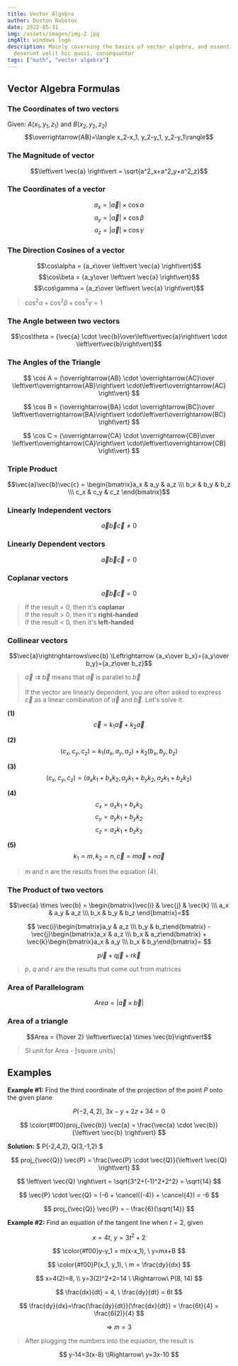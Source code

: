 ```yaml
---
title: Vector Algebra
author: Doston Nabotov
date: 2022-05-31
img: /assets/images/img-2.jpg
imgAlt: windows logo
description: Mainly coverning the basics of vector algebra, and essential formulas to solve equations. Also, you can find exercises that are done below.
  deserunt velit hic quasi, consequuntur
tags: ["math", "vector algebra"]
---
```


## Vector Algebra Formulas

### The Coordinates of two vectors

Given: $A(x_1,y_1,z_1)$ and $B(x_2,y_2,z_2)$
$$\overrightarrow{AB}=\langle x_2-x_1, y_2-y_1, y_2-y_1\rangle$$

### The Magnitude of vector

$$\left\vert \vec{a} \right\vert = \sqrt{a^2_x+a^2_y+a^2_z}$$

### The Coordinates of a vector

$$a_x = \left\vert \vec{a} \right\vert \times \cos \alpha$$
$$a_y = \left\vert \vec{a} \right\vert \times \cos \beta$$
$$a_z = \left\vert \vec{a} \right\vert \times \cos \gamma$$

### The Direction Cosines of a vector

$$\cos\alpha = {a_x\over \left\vert \vec{a} \right\vert}$$
$$\cos\beta = {a_y\over \left\vert \vec{a} \right\vert}$$
$$\cos\gamma = {a_z\over \left\vert \vec{a} \right\vert}$$

> $\cos^2 \alpha + \cos^2 \beta + \cos^2 \gamma = 1$

### The Angle between two vectors

$$\cos\theta = {\vec{a} \cdot \vec{b}\over\left\vert\vec{a}\right\vert \cdot \left\vert\vec{b}\right\vert}$$

### The Angles of the Triangle

$$
\cos A = {\overrightarrow{AB} \cdot \overrightarrow{AC}\over
\left\vert\overrightarrow{AB}\right\vert \cdot\left\vert\overrightarrow{AC} \right\vert}
$$

$$
\cos B = {\overrightarrow{BA} \cdot \overrightarrow{BC}\over
\left\vert\overrightarrow{BA}\right\vert \cdot\left\vert\overrightarrow{BC} \right\vert}
$$

$$
\cos C = {\overrightarrow{CA} \cdot \overrightarrow{CB}\over
\left\vert\overrightarrow{CA}\right\vert \cdot\left\vert\overrightarrow{CB} \right\vert}
$$

### Triple Product

$$\vec{a}\vec{b}\vec{c} = \begin{bmatrix}a_x & a_y & a_z \\\ b_x & b_y & b_z \\\ c_x & c_y & c_z \end{bmatrix}$$

### Linearly Independent vectors

$$\vec{a}\vec{b}\vec{c}\ne 0$$

### Linearly Dependent vectors

$$\vec{a}\vec{b}\vec{c} = 0$$

### Coplanar vectors

$$\vec{a}\vec{b}\vec{c} = 0$$

> If the result = 0, then it's **coplanar** <br/>
> If the result > 0, then it's **right-handed** <br/>
> If the result < 0, then it's **left-handed**

### Collinear vectors

$$\vec{a}\rightrightarrows\vec{b} \Leftrightarrow {a_x\over b_x}={a_y\over b_y}={a_z\over b_z}$$

> $\vec{a}\rightrightarrows\vec{b}$ means that $\vec{a}$ is parallel to $\vec{b}$ <br/><br/>
> If the vector are linearly dependent, you are often asked to express $\vec{c}$ as a linear combination of
> $\vec{a}$ and $\vec{b}$. Let's solve it.

**(1)**
$$\vec{c} = k_1\vec{a} + k_2\vec{a}$$

**(2)**
$$(c_x, c_y, c_z) = k_1(a_x, a_y, a_z) + k_2(b_x, b_y,b_z)$$

**(3)**
$$(c_x, c_y, c_z) = (a_xk_1 + b_xk_2, a_yk_1 + b_yk_2, a_zk_1 + b_zk_2)$$

**(4)**
$$c_x = a_xk_1 + b_xk_2$$
$$c_y = a_yk_1 + b_yk_2$$
$$c_z = a_zk_1 + b_zk_2$$

**(5)**
$$k_1 = m, k_2 = n, \vec{c} = m\vec{a} + n\vec{a}$$

> $m$ and $n$ are the results from the equation (4).

### The Product of two vectors

$$\vec{a} \times \vec{b} = \begin{bmatrix}\vec{i} & \vec{j} & \vec{k} \\\ a_x & a_y & a_z \\\ b_x & b_y & b_z \end{bmatrix}=$$

$$
\vec{i}\begin{bmatrix}a_y & a_z \\\ b_y & b_z\end{bmatrix} - \vec{j}\begin{bmatrix}a_x & a_z \\\ b_x &
a_z\end{bmatrix} + \vec{k}\begin{bmatrix}a_x & a_y \\\ b_x & b_y\end{bmatrix}=
$$

$$p\vec{i} + q\vec{j} + r\vec{k}$$

> $p$, $q$ and $r$ are the results that come out from matrices

### Area of Parallelogram

$$Area = \left\vert\vec{a} \times \vec{b}\right\vert$$

### Area of a triangle

$$Area = {1\over 2} \left\vert\vec{a} \times \vec{b}\right\vert$$

> SI unit for Area - [square units]


## Examples

**Example #1:** Find the third coordinate of the projection of the point $P$ onto the given plane

$$ P(-2,4,2), \ 3x-y+2z+34=0 $$

$$ \color{#f00}proj_{\vec{b}} \vec{a} = \frac{\vec{a} \cdot \vec{b}}{\left\vert \vec{b} \right\vert} $$

**Solution:** $ P(-2,4,2), Q(3,-1,2) $

$$ proj_{\vec{Q}} \vec{P} = \frac{\vec{P} \cdot \vec{Q}}{\left\vert \vec{Q} \right\vert} $$

$$ \left\vert \vec{Q} \right\vert = \sqrt{3^2+(-1)^2+2^2} = \sqrt{14} $$

$$ \vec{P} \cdot \vec{Q} = (-6 + \cancel{(-4)} + \cancel{4}) = -6 $$

$$ proj_{\vec{Q}} \vec{P} = - \frac{6}{\sqrt{14}} $$

**Example #2:** Find an equation of the tangent line when $t=2$, given

$$ x=4t, \ y=3t^2+2 $$

$$ \color{#f00}y-y_1 = m(x-x_1), \ y=mx+B $$

$$ \color{#f00}P(x_1, y_1), \ m = \frac{dy}{dx} $$

$$ x=4(2)=8, \\ y=3(2)^2+2=14 \ \Rightarrow\ P(8, 14) $$

$$ \frac{dx}{dt} = 4, \ \frac{dy}{dt} = 6t $$

$$ \frac{dy}{dx}=\frac{\frac{dy}{dt}}{\frac{dx}{dt}} = \frac{6t}{4} = \frac{6(2)}{4} $$

$$ \Rightarrow\ m=3 $$

> After plugging the numbers into the equation, the result is

$$ y-14=3(x-8) \\Rightarrow\ y=3x-10 $$
